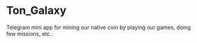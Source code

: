 # Ton_Galaxy
Telegram mini app for mining our native coin by playing our games, doing few missions, etc..
